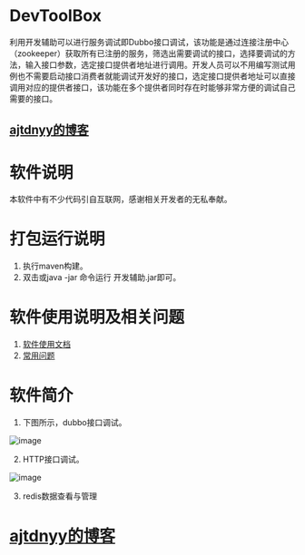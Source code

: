 # DevToolBox
利用开发辅助可以进行服务调试即Dubbo接口调试，该功能是通过连接注册中心（zookeeper）获取所有已注册的服务，筛选出需要调试的接口，选择要调试的方法，输入接口参数，选定接口提供者地址进行调用。开发人员可以不用编写测试用例也不需要启动接口消费者就能调试开发好的接口，选定接口提供者地址可以直接调用对应的提供者接口，该功能在多个提供者同时存在时能够非常方便的调试自己需要的接口。
## <a href='http://www.vbox.top?from=githubdvb' target='_blank'>ajtdnyy的博客</a>

# 软件说明
本软件中有不少代码引自互联网，感谢相关开发者的无私奉献。

# 打包运行说明

1. 执行maven构建。
2. 双击或java -jar 命令运行 开发辅助.jar即可。

# 软件使用说明及相关问题

1. <a href='http://www.vbox.top/app/help.html?from=githubdvb' target='_blank'>软件使用文档</a>
2. <a href='http://www.vbox.top/faq?from=githubdvb' target='_blank'>常用问题</a>

# 软件简介 

1. 下图所示，dubbo接口调试。

![image](http://www.vbox.top/wp-content/uploads/2017/08/dubbo.jpg)

2. HTTP接口调试。

![image](http://www.vbox.top/wp-content/uploads/2017/08/tpl.jpg)

3. redis数据查看与管理

# <a href='http://www.vbox.top?from=githubdvb' target='_blank'>ajtdnyy的博客</a>
